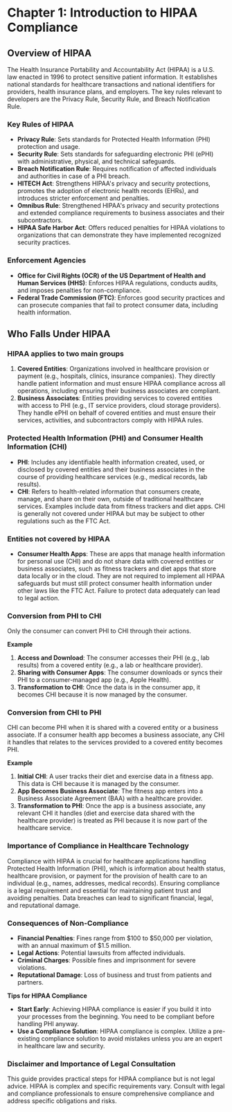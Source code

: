 # **Chapter 1**: **Introduction to HIPAA Compliance**


## **Overview of HIPAA**

The Health Insurance Portability and Accountability Act (HIPAA) is a U.S. law enacted in 1996 to protect sensitive patient information. It establishes national standards for healthcare transactions and national identifiers for providers, health insurance plans, and employers. The key rules relevant to developers are the Privacy Rule, Security Rule, and Breach Notification Rule.


### Key Rules of HIPAA



* **Privacy Rule**: Sets standards for Protected Health Information (PHI) protection and usage.
* **Security Rule**: Sets standards for safeguarding electronic PHI (ePHI) with administrative, physical, and technical safeguards.
* **Breach Notification Rule**: Requires notification of affected individuals and authorities in case of a PHI breach.
* **HITECH Act**: Strengthens HIPAA's privacy and security protections, promotes the adoption of electronic health records (EHRs), and introduces stricter enforcement and penalties.
* **Omnibus Rule**: Strengthened HIPAA's privacy and security protections and extended compliance requirements to business associates and their subcontractors.
* **HIPAA Safe Harbor Act**: Offers reduced penalties for HIPAA violations to organizations that can demonstrate they have implemented recognized security practices.


### Enforcement Agencies



* **Office for Civil Rights (OCR) of the US Department of Health and Human Services (HHS)**: Enforces HIPAA regulations, conducts audits, and imposes penalties for non-compliance.
* **Federal Trade Commission (FTC)**: Enforces good security practices and can prosecute companies that fail to protect consumer data, including health information.


## **Who Falls Under HIPAA**


### HIPAA applies to two main groups



1. **Covered Entities**: Organizations involved in healthcare provision or payment (e.g., hospitals, clinics, insurance companies). They directly handle patient information and must ensure HIPAA compliance across all operations, including ensuring their business associates are compliant.
2. **Business Associates**: Entities providing services to covered entities with access to PHI (e.g., IT service providers, cloud storage providers). They handle ePHI on behalf of covered entities and must ensure their services, activities, and subcontractors comply with HIPAA rules.


### Protected Health Information (PHI) and Consumer Health Information (CHI)



* **PHI**: Includes any identifiable health information created, used, or disclosed by covered entities and their business associates in the course of providing healthcare services (e.g., medical records, lab results).
* **CHI**: Refers to health-related information that consumers create, manage, and share on their own, outside of traditional healthcare services. Examples include data from fitness trackers and diet apps. CHI is generally not covered under HIPAA but may be subject to other regulations such as the FTC Act.


### Entities not covered by HIPAA



* **Consumer Health Apps**: These are apps that manage health information for personal use (CHI) and do not share data with covered entities or business associates, such as fitness trackers and diet apps that store data locally or in the cloud. They are not required to implement all HIPAA safeguards but must still protect consumer health information under other laws like the FTC Act. Failure to protect data adequately can lead to legal action.


### Conversion from PHI to CHI

Only the consumer can convert PHI to CHI through their actions.

**Example**



1. **Access and Download**: The consumer accesses their PHI (e.g., lab results) from a covered entity (e.g., a lab or healthcare provider).
2. **Sharing with Consumer Apps**: The consumer downloads or syncs their PHI to a consumer-managed app (e.g., Apple Health).
3. **Transformation to CHI**: Once the data is in the consumer app, it becomes CHI because it is now managed by the consumer.


### Conversion from CHI to PHI

CHI can become PHI when it is shared with a covered entity or a business associate. If a consumer health app becomes a business associate, any CHI it handles that relates to the services provided to a covered entity becomes PHI.

**Example**



1. **Initial CHI**: A user tracks their diet and exercise data in a fitness app. This data is CHI because it is managed by the consumer.
2. **App Becomes Business Associate**: The fitness app enters into a Business Associate Agreement (BAA) with a healthcare provider.
3. **Transformation to PHI**: Once the app is a business associate, any relevant CHI it handles (diet and exercise data shared with the healthcare provider) is treated as PHI because it is now part of the healthcare service.


### Importance of Compliance in Healthcare Technology

Compliance with HIPAA is crucial for healthcare applications handling Protected Health Information (PHI), which is information about health status, healthcare provision, or payment for the provision of health care to an individual (e.g., names, addresses, medical records). Ensuring compliance is a legal requirement and essential for maintaining patient trust and avoiding penalties. Data breaches can lead to significant financial, legal, and reputational damage.


### Consequences of Non-Compliance



* **Financial Penalties**: Fines range from $100 to $50,000 per violation, with an annual maximum of $1.5 million.
* **Legal Actions**: Potential lawsuits from affected individuals.
* **Criminal Charges**: Possible fines and imprisonment for severe violations.
* **Reputational Damage**: Loss of business and trust from patients and partners.

**Tips for HIPAA Compliance**



* **Start Early**: Achieving HIPAA compliance is easier if you build it into your processes from the beginning. You need to be compliant before handling PHI anyway.
* **Use a Compliance Solution**: HIPAA compliance is complex. Utilize a pre-existing compliance solution to avoid mistakes unless you are an expert in healthcare law and security.


### Disclaimer and Importance of Legal Consultation

This guide provides practical steps for HIPAA compliance but is not legal advice. HIPAA is complex and specific requirements vary. Consult with legal and compliance professionals to ensure comprehensive compliance and address specific obligations and risks.
